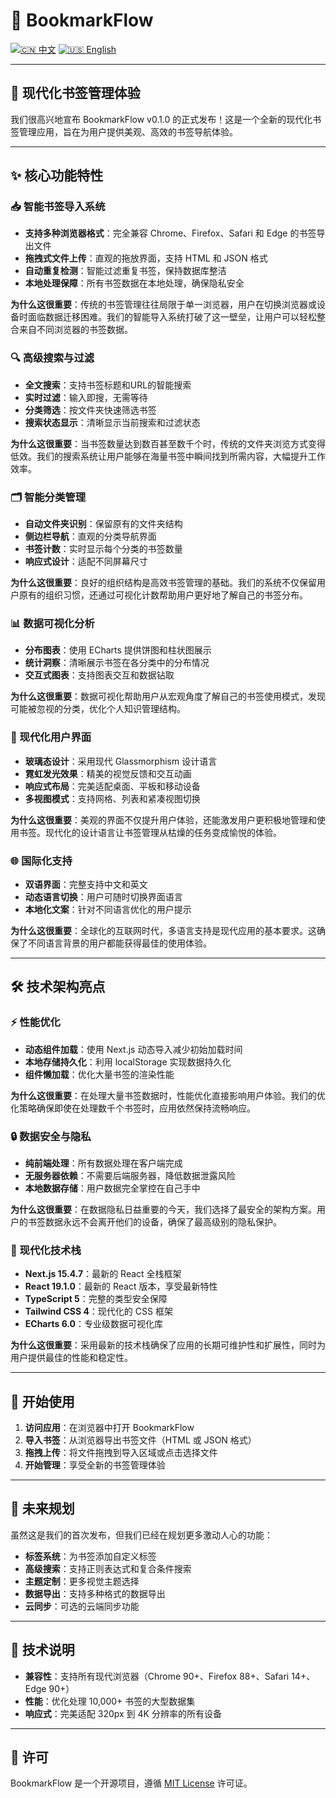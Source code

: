 # 📕 BookmarkFlow

[![🇨🇳 中文](https://img.shields.io/badge/lang-中文-red.svg)](README.md)
[![🇺🇸 English](https://img.shields.io/badge/lang-English-blue.svg)](README-en.md)

---

## 🎉 现代化书签管理体验

我们很高兴地宣布 BookmarkFlow v0.1.0 的正式发布！这是一个全新的现代化书签管理应用，旨在为用户提供美观、高效的书签导航体验。

---

## ✨ 核心功能特性

### 📥 智能书签导入系统
- **支持多种浏览器格式**：完全兼容 Chrome、Firefox、Safari 和 Edge 的书签导出文件
- **拖拽式文件上传**：直观的拖放界面，支持 HTML 和 JSON 格式
- **自动重复检测**：智能过滤重复书签，保持数据库整洁
- **本地处理保障**：所有书签数据在本地处理，确保隐私安全

**为什么这很重要**：传统的书签管理往往局限于单一浏览器，用户在切换浏览器或设备时面临数据迁移困难。我们的智能导入系统打破了这一壁垒，让用户可以轻松整合来自不同浏览器的书签数据。

### 🔍 高级搜索与过滤
- **全文搜索**：支持书签标题和URL的智能搜索
- **实时过滤**：输入即搜，无需等待
- **分类筛选**：按文件夹快速筛选书签
- **搜索状态显示**：清晰显示当前搜索和过滤状态

**为什么这很重要**：当书签数量达到数百甚至数千个时，传统的文件夹浏览方式变得低效。我们的搜索系统让用户能够在海量书签中瞬间找到所需内容，大幅提升工作效率。

### 🗂️ 智能分类管理
- **自动文件夹识别**：保留原有的文件夹结构
- **侧边栏导航**：直观的分类导航界面
- **书签计数**：实时显示每个分类的书签数量
- **响应式设计**：适配不同屏幕尺寸

**为什么这很重要**：良好的组织结构是高效书签管理的基础。我们的系统不仅保留用户原有的组织习惯，还通过可视化计数帮助用户更好地了解自己的书签分布。

### 📊 数据可视化分析
- **分布图表**：使用 ECharts 提供饼图和柱状图展示
- **统计洞察**：清晰展示书签在各分类中的分布情况
- **交互式图表**：支持图表交互和数据钻取

**为什么这很重要**：数据可视化帮助用户从宏观角度了解自己的书签使用模式，发现可能被忽视的分类，优化个人知识管理结构。

### 🎨 现代化用户界面
- **玻璃态设计**：采用现代 Glassmorphism 设计语言
- **霓虹发光效果**：精美的视觉反馈和交互动画
- **响应式布局**：完美适配桌面、平板和移动设备
- **多视图模式**：支持网格、列表和紧凑视图切换

**为什么这很重要**：美观的界面不仅提升用户体验，还能激发用户更积极地管理和使用书签。现代化的设计语言让书签管理从枯燥的任务变成愉悦的体验。

### 🌐 国际化支持
- **双语界面**：完整支持中文和英文
- **动态语言切换**：用户可随时切换界面语言
- **本地化文案**：针对不同语言优化的用户提示

**为什么这很重要**：全球化的互联网时代，多语言支持是现代应用的基本要求。这确保了不同语言背景的用户都能获得最佳的使用体验。

---

## 🛠️ 技术架构亮点

### ⚡ 性能优化
- **动态组件加载**：使用 Next.js 动态导入减少初始加载时间
- **本地存储持久化**：利用 localStorage 实现数据持久化
- **组件懒加载**：优化大量书签的渲染性能

**为什么这很重要**：在处理大量书签数据时，性能优化直接影响用户体验。我们的优化策略确保即使在处理数千个书签时，应用依然保持流畅响应。

### 🔒 数据安全与隐私
- **纯前端处理**：所有数据处理在客户端完成
- **无服务器依赖**：不需要后端服务器，降低数据泄露风险
- **本地数据存储**：用户数据完全掌控在自己手中

**为什么这很重要**：在数据隐私日益重要的今天，我们选择了最安全的架构方案。用户的书签数据永远不会离开他们的设备，确保了最高级别的隐私保护。

### 🎯 现代化技术栈
- **Next.js 15.4.7**：最新的 React 全栈框架
- **React 19.1.0**：最新的 React 版本，享受最新特性
- **TypeScript 5**：完整的类型安全保障
- **Tailwind CSS 4**：现代化的 CSS 框架
- **ECharts 6.0**：专业级数据可视化库

**为什么这很重要**：采用最新的技术栈确保了应用的长期可维护性和扩展性，同时为用户提供最佳的性能和稳定性。

---

## 🚀 开始使用

1. **访问应用**：在浏览器中打开 BookmarkFlow
2. **导入书签**：从浏览器导出书签文件（HTML 或 JSON 格式）
3. **拖拽上传**：将文件拖拽到导入区域或点击选择文件
4. **开始管理**：享受全新的书签管理体验

---

## 🔮 未来规划

虽然这是我们的首次发布，但我们已经在规划更多激动人心的功能：

- **标签系统**：为书签添加自定义标签
- **高级搜索**：支持正则表达式和复合条件搜索
- **主题定制**：更多视觉主题选择
- **数据导出**：支持多种格式的数据导出
- **云同步**：可选的云端同步功能

---

## 📝 技术说明

- **兼容性**：支持所有现代浏览器（Chrome 90+、Firefox 88+、Safari 14+、Edge 90+）
- **性能**：优化处理 10,000+ 书签的大型数据集
- **响应式**：完美适配 320px 到 4K 分辨率的所有设备

---

## 📄 许可

BookmarkFlow 是一个开源项目，遵循 [MIT License](LICENSE) 许可证。